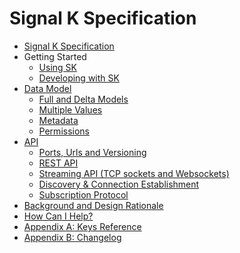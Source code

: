 # Signal K Specification

* [Signal K Specification](README.md)
* Getting Started
  * [Using SK](start_using.md)
  * [Developing with SK](start_developing.md)
* [Data Model]()
  * [Full and Delta Models](data_model.md)
  * [Multiple Values](data_model_multiple_values.md)
  * [Metadata](data_model_metadata.md)
  * [Permissions](permissions.md)
* [API]()
  * [Ports, Urls and Versioning](urls_etc.md)
  * [REST API](rest_api.md)
  * [Streaming API (TCP sockets and Websockets)](streaming_api.md)
  * [Discovery & Connection Establishment](connection.md)
  * [Subscription Protocol](subscription_protocol.md)
* [Background and Design Rationale](design_notes.md)
* [How Can I Help?](how_to_help.md)
* [Appendix A: Keys Reference](keys/index.md)
* [Appendix B: Changelog](changelog.md)
